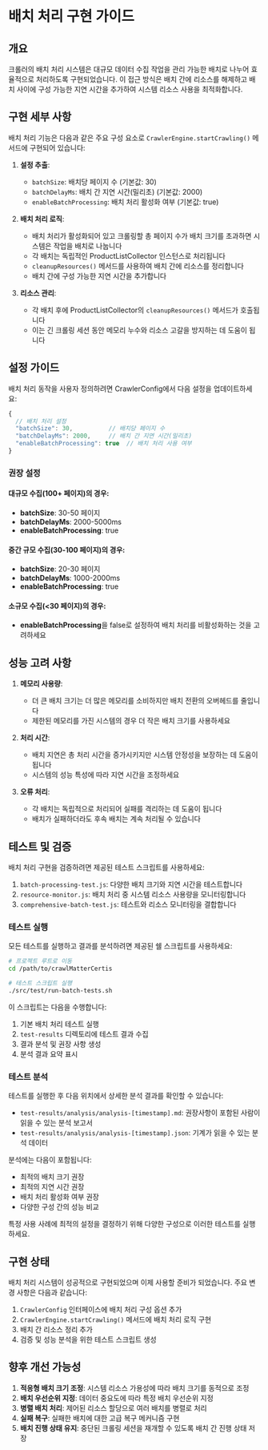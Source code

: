 # 배치 처리 구현 가이드

## 개요

크롤러의 배치 처리 시스템은 대규모 데이터 수집 작업을 관리 가능한 배치로 나누어 효율적으로 처리하도록 구현되었습니다. 이 접근 방식은 배치 간에 리소스를 해제하고 배치 사이에 구성 가능한 지연 시간을 추가하여 시스템 리소스 사용을 최적화합니다.

## 구현 세부 사항

배치 처리 기능은 다음과 같은 주요 구성 요소로 `CrawlerEngine.startCrawling()` 메서드에 구현되어 있습니다:

1. **설정 추출**:
   - `batchSize`: 배치당 페이지 수 (기본값: 30)
   - `batchDelayMs`: 배치 간 지연 시간(밀리초) (기본값: 2000)
   - `enableBatchProcessing`: 배치 처리 활성화 여부 (기본값: true)

2. **배치 처리 로직**:
   - 배치 처리가 활성화되어 있고 크롤링할 총 페이지 수가 배치 크기를 초과하면 시스템은 작업을 배치로 나눕니다
   - 각 배치는 독립적인 ProductListCollector 인스턴스로 처리됩니다
   - `cleanupResources()` 메서드를 사용하여 배치 간에 리소스를 정리합니다
   - 배치 간에 구성 가능한 지연 시간을 추가합니다

3. **리소스 관리**:
   - 각 배치 후에 ProductListCollector의 `cleanupResources()` 메서드가 호출됩니다
   - 이는 긴 크롤링 세션 동안 메모리 누수와 리소스 고갈을 방지하는 데 도움이 됩니다

## 설정 가이드

배치 처리 동작을 사용자 정의하려면 CrawlerConfig에서 다음 설정을 업데이트하세요:

```typescript
{
  // 배치 처리 설정
  "batchSize": 30,          // 배치당 페이지 수
  "batchDelayMs": 2000,     // 배치 간 지연 시간(밀리초)
  "enableBatchProcessing": true  // 배치 처리 사용 여부
}
```

### 권장 설정

#### 대규모 수집(100+ 페이지)의 경우:
- **batchSize**: 30-50 페이지
- **batchDelayMs**: 2000-5000ms
- **enableBatchProcessing**: true

#### 중간 규모 수집(30-100 페이지)의 경우:
- **batchSize**: 20-30 페이지
- **batchDelayMs**: 1000-2000ms
- **enableBatchProcessing**: true

#### 소규모 수집(<30 페이지)의 경우:
- **enableBatchProcessing**을 false로 설정하여 배치 처리를 비활성화하는 것을 고려하세요

## 성능 고려 사항

1. **메모리 사용량**:
   - 더 큰 배치 크기는 더 많은 메모리를 소비하지만 배치 전환의 오버헤드를 줄입니다
   - 제한된 메모리를 가진 시스템의 경우 더 작은 배치 크기를 사용하세요

2. **처리 시간**:
   - 배치 지연은 총 처리 시간을 증가시키지만 시스템 안정성을 보장하는 데 도움이 됩니다
   - 시스템의 성능 특성에 따라 지연 시간을 조정하세요

3. **오류 처리**:
   - 각 배치는 독립적으로 처리되어 실패를 격리하는 데 도움이 됩니다
   - 배치가 실패하더라도 후속 배치는 계속 처리될 수 있습니다

## 테스트 및 검증

배치 처리 구현을 검증하려면 제공된 테스트 스크립트를 사용하세요:

1. `batch-processing-test.js`: 다양한 배치 크기와 지연 시간을 테스트합니다
2. `resource-monitor.js`: 배치 처리 중 시스템 리소스 사용량을 모니터링합니다
3. `comprehensive-batch-test.js`: 테스트와 리소스 모니터링을 결합합니다

### 테스트 실행

모든 테스트를 실행하고 결과를 분석하려면 제공된 쉘 스크립트를 사용하세요:

```bash
# 프로젝트 루트로 이동
cd /path/to/crawlMatterCertis

# 테스트 스크립트 실행
./src/test/run-batch-tests.sh
```

이 스크립트는 다음을 수행합니다:
1. 기본 배치 처리 테스트 실행
2. `test-results` 디렉토리에 테스트 결과 수집
3. 결과 분석 및 권장 사항 생성
4. 분석 결과 요약 표시

### 테스트 분석

테스트를 실행한 후 다음 위치에서 상세한 분석 결과를 확인할 수 있습니다:
- `test-results/analysis/analysis-[timestamp].md`: 권장사항이 포함된 사람이 읽을 수 있는 분석 보고서
- `test-results/analysis/analysis-[timestamp].json`: 기계가 읽을 수 있는 분석 데이터

분석에는 다음이 포함됩니다:
- 최적의 배치 크기 권장
- 최적의 지연 시간 권장
- 배치 처리 활성화 여부 권장
- 다양한 구성 간의 성능 비교

특정 사용 사례에 최적의 설정을 결정하기 위해 다양한 구성으로 이러한 테스트를 실행하세요.

## 구현 상태

배치 처리 시스템이 성공적으로 구현되었으며 이제 사용할 준비가 되었습니다. 주요 변경 사항은 다음과 같습니다:

1. `CrawlerConfig` 인터페이스에 배치 처리 구성 옵션 추가
2. `CrawlerEngine.startCrawling()` 메서드에 배치 처리 로직 구현
3. 배치 간 리소스 정리 추가
4. 검증 및 성능 분석을 위한 테스트 스크립트 생성

## 향후 개선 가능성

1. **적응형 배치 크기 조정**: 시스템 리소스 가용성에 따라 배치 크기를 동적으로 조정
2. **배치 우선순위 지정**: 데이터 중요도에 따라 특정 배치 우선순위 지정
3. **병렬 배치 처리**: 제어된 리소스 할당으로 여러 배치를 병렬로 처리
4. **실패 복구**: 실패한 배치에 대한 고급 복구 메커니즘 구현
5. **배치 진행 상태 유지**: 중단된 크롤링 세션을 재개할 수 있도록 배치 간 진행 상태 저장
